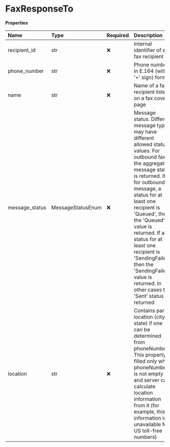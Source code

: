 # FaxResponseTo

**Properties**

| Name           | Type              | Required | Description                                                                                                                                                                                                                                                                                                                                                                                                         |
| :------------- | :---------------- | :------- | :------------------------------------------------------------------------------------------------------------------------------------------------------------------------------------------------------------------------------------------------------------------------------------------------------------------------------------------------------------------------------------------------------------------ |
| recipient_id   | str               | ❌       | Internal identifier of a fax recipient                                                                                                                                                                                                                                                                                                                                                                              |
| phone_number   | str               | ❌       | Phone number in E.164 (with '+' sign) format                                                                                                                                                                                                                                                                                                                                                                        |
| name           | str               | ❌       | Name of a fax recipient listed on a fax cover page                                                                                                                                                                                                                                                                                                                                                                  |
| message_status | MessageStatusEnum | ❌       | Message status. Different message types may have different allowed status values. For outbound faxes the aggregated message status is returned. If, for outbound message, a status for at least one recipient is 'Queued', then the 'Queued' value is returned. If a status for at least one recipient is 'SendingFailed', then the 'SendingFailed' value is returned. In other cases the 'Sent' status is returned |
| location       | str               | ❌       | Contains party location (city, state) if one can be determined from phoneNumber. This property is filled only when phoneNumber is not empty and server can calculate location information from it (for example, this information is unavailable for US toll-free numbers)                                                                                                                                           |

<!-- This file was generated by liblab | https://liblab.com/ -->
